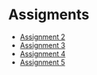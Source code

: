 # Assigments
- [Assignment 2](https://cochayuyo.github.io/coursera-test/assignment2/index.html)
- [Assignment 3](https://cochayuyo.github.io/coursera-test/assignment3/index.html)
- [Assignment 4](https://cochayuyo.github.io/coursera-test/assignment4/harder/index.html)
- [Assignment 5](https://cochayuyo.github.io/coursera-test/assignment5/index.html)



